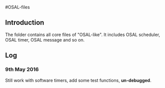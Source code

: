#OSAL-files

## Introduction
The folder contains all core files of "OSAL-like". It includes OSAL scheduler, OSAL timer, OSAL message and so on.

## Log
### 9th May 2016
Still work with software timers, add some test functions, **un-debugged**.
